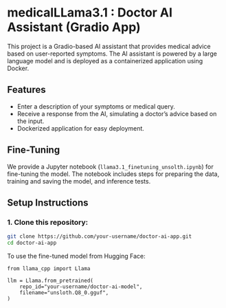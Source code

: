 # medicalLLama3.1 : Doctor AI Assistant (Gradio App)

This project is a Gradio-based AI assistant that provides medical advice based on user-reported symptoms. The AI assistant is powered by a large language model and is deployed as a containerized application using Docker.

## Features

- Enter a description of your symptoms or medical query.
- Receive a response from the AI, simulating a doctor’s advice based on the input.
- Dockerized application for easy deployment.

## Fine-Tuning

We provide a Jupyter notebook (`llama3.1_finetuning_unsolth.ipynb`) for fine-tuning the model. The notebook includes steps for preparing the data, training and saving the model, and inference tests. 
## Setup Instructions

### 1. Clone this repository:

```bash
git clone https://github.com/your-username/doctor-ai-app.git
cd doctor-ai-app
```

To use the fine-tuned model from Hugging Face:
```
from llama_cpp import Llama

llm = Llama.from_pretrained(
    repo_id="your-username/doctor-ai-model",
    filename="unsloth.Q8_0.gguf",
)
```


